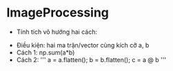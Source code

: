 # ImageProcessing

- Tính tích vô hướng hai cách:
+ Điều kiện: hai ma trận/vector cùng kích cỡ a, b
+ Cách 1: np.sum(a*b)
+ Cách 2:
'''
a = a.flatten();
b = b.flatten();
c = a @ b
'''
